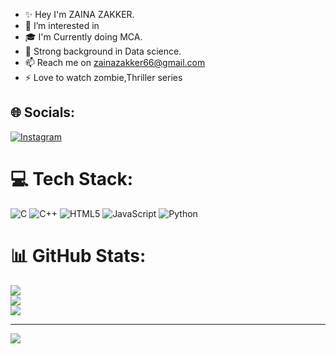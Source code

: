 - ✨ Hey I'm ZAINA ZAKKER.  
- 👀 I’m interested in 
- 🎓 I'm Currently doing MCA.             
- 🌱 Strong background in Data science.
- 📫  Reach me on zainazakker66@gmail.com
- ⚡ Love to watch zombie,Thriller series


## 🌐 Socials:
[![Instagram](https://img.shields.io/badge/Instagram-%23E4405F.svg?logo=Instagram&logoColor=white)](https://instagram.com/zai_na._) 

# 💻 Tech Stack:
![C](https://img.shields.io/badge/c-%2300599C.svg?style=for-the-badge&logo=c&logoColor=white) ![C++](https://img.shields.io/badge/c++-%2300599C.svg?style=for-the-badge&logo=c%2B%2B&logoColor=white) ![HTML5](https://img.shields.io/badge/html5-%23E34F26.svg?style=for-the-badge&logo=html5&logoColor=white) ![JavaScript](https://img.shields.io/badge/javascript-%23323330.svg?style=for-the-badge&logo=javascript&logoColor=%23F7DF1E) ![Python](https://img.shields.io/badge/python-3670A0?style=for-the-badge&logo=python&logoColor=ffdd54)
# 📊 GitHub Stats:
![](https://github-readme-stats.vercel.app/api?username=zainazakker&theme=dark&hide_border=false&include_all_commits=true&count_private=false)<br/>
![](https://github-readme-streak-stats.herokuapp.com/?user=zainazakker&theme=dark&hide_border=false)<br/>
![](https://github-readme-stats.vercel.app/api/top-langs/?username=zainazakker&theme=dark&hide_border=false&include_all_commits=true&count_private=false&layout=compact)

---
[![](https://visitcount.itsvg.in/api?id=zainazakker&icon=0&color=0)](https://visitcount.itsvg.in)

<!-- Proudly created with GPRM ( https://gprm.itsvg.in ) -->

<!---
zainazakker/zainazakker is a ✨ special ✨ repository because its `README.md` (this file) appears on your GitHub profile.
You can click the Preview link to take a look at your changes.
--->
